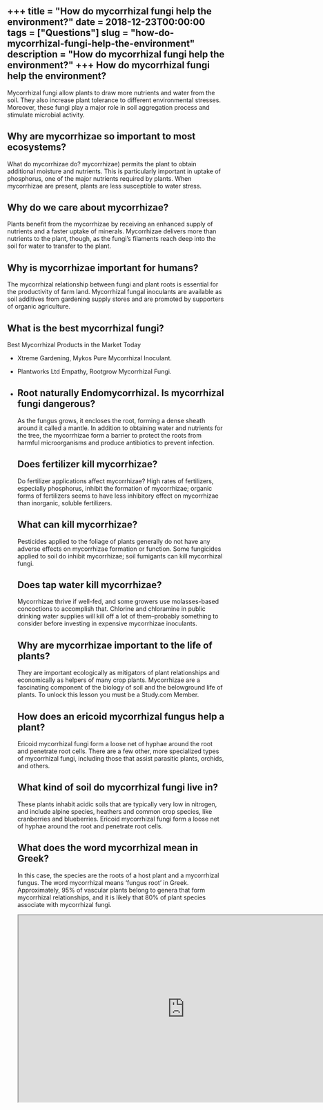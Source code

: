 +++
title = "How do mycorrhizal fungi help the environment?"
date = 2018-12-23T00:00:00
tags = ["Questions"]
slug = "how-do-mycorrhizal-fungi-help-the-environment"
description = "How do mycorrhizal fungi help the environment?"
+++
How do mycorrhizal fungi help the environment?
----------------------------------------------

Mycorrhizal fungi allow plants to draw more nutrients and water from the soil. They also increase plant tolerance to different environmental stresses. Moreover, these fungi play a major role in soil aggregation process and stimulate microbial activity.

Why are mycorrhizae so important to most ecosystems?
----------------------------------------------------

What do mycorrhizae do? mycorrhizae) permits the plant to obtain additional moisture and nutrients. This is particularly important in uptake of phosphorus, one of the major nutrients required by plants. When mycorrhizae are present, plants are less susceptible to water stress.

Why do we care about mycorrhizae?
---------------------------------

Plants benefit from the mycorrhizae by receiving an enhanced supply of nutrients and a faster uptake of minerals. Mycorrhizae delivers more than nutrients to the plant, though, as the fungi’s filaments reach deep into the soil for water to transfer to the plant.

Why is mycorrhizae important for humans?
----------------------------------------

The mycorrhizal relationship between fungi and plant roots is essential for the productivity of farm land. Mycorrhizal fungal inoculants are available as soil additives from gardening supply stores and are promoted by supporters of organic agriculture.

What is the best mycorrhizal fungi?
-----------------------------------

Best Mycorrhizal Products in the Market Today

- Xtreme Gardening, Mykos Pure Mycorrhizal Inoculant.
- Plantworks Ltd Empathy, Rootgrow Mycorrhizal Fungi.
- Root naturally Endomycorrhizal. Is mycorrhizal fungi dangerous?
    -------------------------------
    
    As the fungus grows, it encloses the root, forming a dense sheath around it called a mantle. In addition to obtaining water and nutrients for the tree, the mycorrhizae form a barrier to protect the roots from harmful microorganisms and produce antibiotics to prevent infection.
    
    Does fertilizer kill mycorrhizae?
    ---------------------------------
    
    Do fertilizer applications affect mycorrhizae? High rates of fertilizers, especially phosphorus, inhibit the formation of mycorrhizae; organic forms of fertilizers seems to have less inhibitory effect on mycorrhizae than inorganic, soluble fertilizers.
    
    What can kill mycorrhizae?
    --------------------------
    
    Pesticides applied to the foliage of plants generally do not have any adverse effects on mycorrhizae formation or function. Some fungicides applied to soil do inhibit mycorrhizae; soil fumigants can kill mycorrhizal fungi.
    
    Does tap water kill mycorrhizae?
    --------------------------------
    
    Mycorrhizae thrive if well-fed, and some growers use molasses-based concoctions to accomplish that. Chlorine and chloramine in public drinking water supplies will kill off a lot of them–probably something to consider before investing in expensive mycorrhizae inoculants.
    
    Why are mycorrhizae important to the life of plants?
    ----------------------------------------------------
    
    They are important ecologically as mitigators of plant relationships and economically as helpers of many crop plants. Mycorrhizae are a fascinating component of the biology of soil and the belowground life of plants. To unlock this lesson you must be a Study.com Member.
    
    How does an ericoid mycorrhizal fungus help a plant?
    ----------------------------------------------------
    
    Ericoid mycorrhizal fungi form a loose net of hyphae around the root and penetrate root cells. There are a few other, more specialized types of mycorrhizal fungi, including those that assist parasitic plants, orchids, and others.
    
    What kind of soil do mycorrhizal fungi live in?
    -----------------------------------------------
    
    These plants inhabit acidic soils that are typically very low in nitrogen, and include alpine species, heathers and common crop species, like cranberries and blueberries. Ericoid mycorrhizal fungi form a loose net of hyphae around the root and penetrate root cells.
    
    What does the word mycorrhizal mean in Greek?
    ---------------------------------------------
    
    In this case, the species are the roots of a host plant and a mycorrhizal fungus. The word mycorrhizal means ‘fungus root’ in Greek. Approximately, 95% of vascular plants belong to genera that form mycorrhizal relationships, and it is likely that 80% of plant species associate with mycorrhizal fungi.
    
    <iframe allow="accelerometer; autoplay; clipboard-write; encrypted-media; gyroscope; picture-in-picture" allowfullscreen="" class="__youtube_prefs__  epyt-is-override  no-lazyload" data-no-lazy="1" data-origheight="433" data-origwidth="770" data-skipgform_ajax_framebjll="" height="433" id="_ytid_92162" loading="lazy" src="https://www.youtube.com/embed/iboE8UZBgkM?enablejsapi=1&autoplay=0&cc_load_policy=0&cc_lang_pref=&iv_load_policy=1&loop=0&modestbranding=0&rel=1&fs=1&playsinline=0&autohide=2&theme=dark&color=red&controls=1&" title="YouTube player" width="770"></iframe>